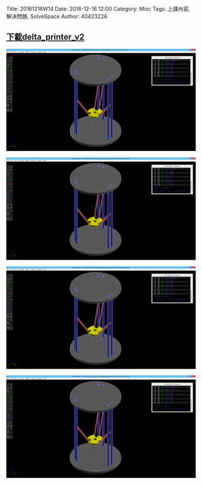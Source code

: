 Title: 20161216W14
Date: 2016-12-16 12:00
Category: Misc
Tags: 上課內容, 解決問題, SolveSpace
Author: 40423226

<h2><a href="https://github.com/40423226/2016fallcadp_hw/raw/gh-pages/data/solvespace/delta_printer_v2.7z">下載delta_printer_v2</a></h2>
<img src="../data/solvespace/delta_printer_v2/delta_printer.png" width="800" />

<img src="../data/solvespace/delta_printer_v2/delta_printer.png" width="800"
onMouseOver="this.width=this.width*4.5;this.height=this.height*4.5" onMouseOut="this.width=this.width/1;this.height=this.height/1" >

<img src="../data/solvespace/delta_printer_v2/delta_printer.png" width="800"
onMouseOver="this.width=this.width*1.5;this.height=this.height*1.5" onMouseOut="this.width=this.width/1.5;this.height=this.height/1.5" >

<img src="../data/solvespace/delta_printer_v2/delta_printer.png" width="800" height="auto"  onMouseOver="this.width=this.width*1.5;" onMouseOut="this.width=this.width/1.5;"/>